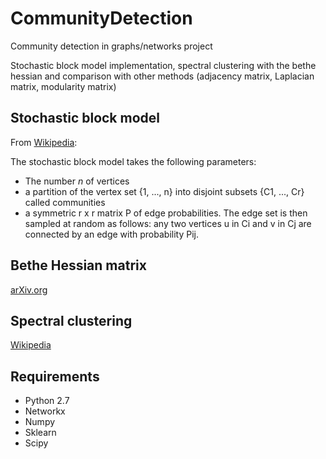 # CommunityDetection

Community detection in graphs/networks project

Stochastic block model implementation, spectral clustering with the bethe hessian and comparison with other methods (adjacency matrix, Laplacian matrix, modularity matrix)

## Stochastic block model
From [Wikipedia](https://en.wikipedia.org/wiki/Stochastic_block_model):

The stochastic block model takes the following parameters:

* The number *n* of vertices
* a partition of the vertex set {1, ..., n} into disjoint subsets {C1, ..., Cr} called communities
* a symmetric r x r matrix P of edge probabilities.
The edge set is then sampled at random as follows: any two vertices u in Ci and v in Cj are connected by an edge with probability Pij.

## Bethe Hessian matrix
[arXiv.org](https://arxiv.org/abs/1406.1880)

## Spectral clustering
[Wikipedia](https://en.wikipedia.org/wiki/Spectral_clustering)


## Requirements
  - Python 2.7
  - Networkx
  - Numpy
  - Sklearn
  - Scipy